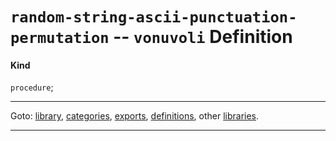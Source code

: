 

<a id='definition__vonuvoli__random-string-ascii-punctuation-permutation'></a>

# `random-string-ascii-punctuation-permutation` -- `vonuvoli` Definition


<a id='definition__vonuvoli__random-string-ascii-punctuation-permutation__kind'></a>

#### Kind

`procedure`;

----

Goto: [library](../../vonuvoli/_index.md#library__vonuvoli), [categories](../../vonuvoli/categories/_index.md#toc__vonuvoli__categories), [exports](../../vonuvoli/exports/_index.md#toc__vonuvoli__exports), [definitions](../../vonuvoli/definitions/_index.md#toc__vonuvoli__definitions), other [libraries](../../_libraries.md#toc__libraries).

----

